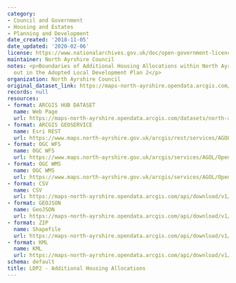 ```yaml
---
category:
- Council and Government
- Housing and Estates
- Planning and Development
date_created: '2018-11-05'
date_updated: '2020-02-06'
license: https://www.nationalarchives.gov.uk/doc/open-government-licence/version/3/
maintainer: North Ayrshire Council
notes: <p>Boundaries of Additional Housing Allocations within North Ayrshire as set
  out in the Adopted Local Development Plan 2</p>
organization: North Ayrshire Council
original_dataset_link: https://maps-north-ayrshire.opendata.arcgis.com/datasets/north-ayrshire::ldp2-additional-housing-allocations
records: null
resources:
- format: ARCGIS HUB DATASET
  name: Web Page
  url: https://maps-north-ayrshire.opendata.arcgis.com/datasets/north-ayrshire::ldp2-additional-housing-allocations
- format: ARCGIS GEOSERVICE
  name: Esri REST
  url: https://www.maps.north-ayrshire.gov.uk/arcgis/rest/services/AGOL/Open_Data_Portal4/MapServer/17
- format: OGC WFS
  name: OGC WFS
  url: https://www.maps.north-ayrshire.gov.uk/arcgis/services/AGOL/Open_Data_Portal4/MapServer/WFSServer?request=GetCapabilities&service=WFS
- format: OGC WMS
  name: OGC WMS
  url: https://www.maps.north-ayrshire.gov.uk/arcgis/services/AGOL/Open_Data_Portal4/MapServer/WMSServer?request=GetCapabilities&service=WMS
- format: CSV
  name: CSV
  url: https://maps-north-ayrshire.opendata.arcgis.com/api/download/v1/items/0640a23ad6f44a909374d242f89e2918/csv?layers=17
- format: GEOJSON
  name: GeoJSON
  url: https://maps-north-ayrshire.opendata.arcgis.com/api/download/v1/items/0640a23ad6f44a909374d242f89e2918/geojson?layers=17
- format: ZIP
  name: Shapefile
  url: https://maps-north-ayrshire.opendata.arcgis.com/api/download/v1/items/0640a23ad6f44a909374d242f89e2918/shapefile?layers=17
- format: KML
  name: KML
  url: https://maps-north-ayrshire.opendata.arcgis.com/api/download/v1/items/0640a23ad6f44a909374d242f89e2918/kml?layers=17
schema: default
title: LDP2 - Additional Housing Allocations
---
```

